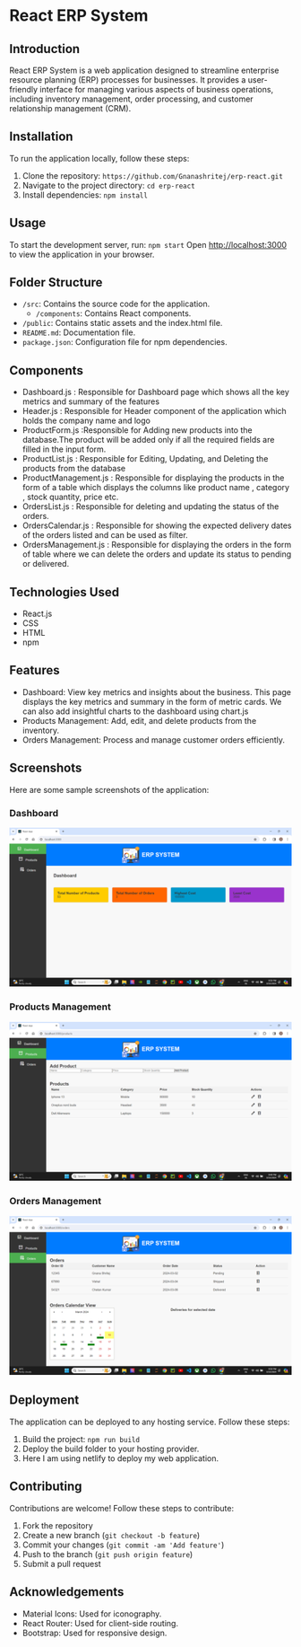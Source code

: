 # React ERP System

## Introduction
React ERP System is a web application designed to streamline enterprise resource planning (ERP) processes for businesses. It provides a user-friendly interface for managing various aspects of business operations, including inventory management, order processing, and customer relationship management (CRM).

## Installation
To run the application locally, follow these steps:

1. Clone the repository: `https://github.com/Gnanashritej/erp-react.git`
2. Navigate to the project directory: `cd erp-react`
3. Install dependencies: `npm install`

## Usage
To start the development server, run: `npm start`
Open [http://localhost:3000](http://localhost:3000) to view the application in your browser.

## Folder Structure
- `/src`: Contains the source code for the application.
  - `/components`: Contains React components.
- `/public`: Contains static assets and the index.html file.
- `README.md`: Documentation file.
- `package.json`: Configuration file for npm dependencies.

## Components 
- Dashboard.js : Responsible for Dashboard page which shows all the key metrics and summary of the features
- Header.js    : Responsible for Header component of the application which holds the company name and logo
- ProductForm.js :Responsible for Adding new products into the database.The product will be added only if all the required fields are filled in the input form.
- ProductList.js : Responsible for Editing, Updating, and Deleting the products from the database
- ProductManagement.js : Responsible for displaying the products in the form of a table which displays the columns like product name , category , stock quantity, price etc.
- OrdersList.js : Responsible for deleting and updating the status of the orders.
- OrdersCalendar.js : Responsible for showing the expected delivery dates of the orders listed and can be used as filter.
- OrdersManagement.js : Responsible for displaying the orders in the form of table where we can delete the orders and update its status to pending or delivered. 

## Technologies Used
- React.js
- CSS
- HTML
- npm

## Features
- Dashboard: View key metrics and insights about the business. This page displays the key metrics and summary in the form of metric cards. We can also add insightful charts to the dashboard using chart.js
- Products Management: Add, edit, and delete products from the inventory.
- Orders Management: Process and manage customer orders efficiently.

## Screenshots
Here are some sample screenshots of the application:

### Dashboard
![Dashboard](./screenshots/Dashboard.png)

### Products Management
![Products Management](./screenshots/Products.png)

### Orders Management
![Orders Management](./screenshots/Orders.png)

## Deployment
The application can be deployed to any hosting service. Follow these steps:
1. Build the project: `npm run build`
2. Deploy the build folder to your hosting provider.
3. Here I am using netlify to deploy my web application.

## Contributing
Contributions are welcome! Follow these steps to contribute:
1. Fork the repository
2. Create a new branch (`git checkout -b feature`)
3. Commit your changes (`git commit -am 'Add feature'`)
4. Push to the branch (`git push origin feature`)
5. Submit a pull request


## Acknowledgements
- Material Icons: Used for iconography.
- React Router: Used for client-side routing.
- Bootstrap: Used for responsive design.
